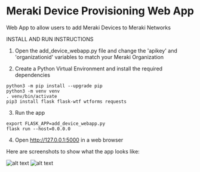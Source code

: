 # Meraki Device Provisioning Web App
Web App to allow users to add Meraki Devices to Meraki Networks

INSTALL AND RUN INSTRUCTIONS

1. Open the add_device_webapp.py file and change the 'apikey' and 'organizationid' variables to match your Meraki Organization

2. Create a Python Virtual Environment and install the required dependencies
```
python3 -m pip install --upgrade pip
python3 -m venv venv
. venv/bin/activate
pip3 install flask flask-wtf wtforms requests
```

3. Run the app
```
export FLASK_APP=add_device_webapp.py
flask run --host=0.0.0.0
```

4. Open http://127.0.0.1:5000 in a web browser


Here are screenshots to show what the app looks like:

![alt text](https://raw.githubusercontent.com/nathanwiens/meraki-add-device-webapp/master/static/webapp1.png)
![alt text](https://raw.githubusercontent.com/nathanwiens/meraki-add-device-webapp/master/static/webapp2.png)
